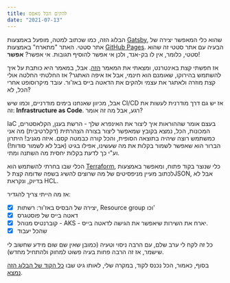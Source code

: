 ```yaml
---
title: להקים הכל מאפס
date: "2021-07-13"
---
```


הבלוג הזה, כמו שכתוב למטה, מופעל באמצעות [Gatsby](https://www.gatsbyjs.com/), שהוא כלי המאפשר יצירה של אתר סטטי. האתר "מתארח" באמצעות [GitHub Pages](https://pages.github.com/). הבעיה עם אתר סטטי זה שהוא סטטי, כלומר, אין לו בק-אנד, ולכן אי אפשר להוסיף תגובות.
אי אפשר? **אפשר**!

אז חפשתי קצת באינטרנט, ומצאתי את המאמר [הזה](https://www.gatsbyjs.com/blog/2019-08-27-roll-your-own-comment-system/). אבל, במאמר היא כותבת על איך להשתמש בהירוקו, שאומנם הוא חינמי, אבל אז איפה האתגר? אז החלטתי החלטה אולי קצת מוזרה ולאתגר את עצמי ולהקים את הדאטה בייס באז'ור. עובד מיקרוסופט אחרי הכל, לא?

אבל, מכיוון שאנחנו בימים מודרניים, וכמו שיש CI/CD אז יש גם דרך מודרנית לעשות את זה:
**Infrastructure as Code**. רגע, אבל מה זה אומר?

IaC בעצם אומר שההוראות איך ליצור את האינפרא שלך - הרשת בענן, הקלאסטרים, המכונות, הכל, נמצא בקובץ שמאפשר ליצור בצורה הצהרתית (דקלרטיבית) מה אני כמשתמש רוצה שיהיה בתוצאה הסופית, והכל קורה כבמטה קסם. איזה מגניב!
היתרון הברור הוא שאפשר לשמור בקלות את מה שעשינו, אפילו בגיט (אבל לא לשמור סודות!) וע"י כך לדעת בקלות יחסית מה השתנה ומתי.

הכלי שבו בחרתי להשתמש הוא [Terraform](https://www.terraform.io/), כלי שנוצר בקוד פתוח, ומאפשר באמצעות לכתוב מעיין מניפסיטים של מה שרוצים להשיג בשפה שדומה קצת לJSON, אבל לא בדיוק, ונקראת HCL.

אז מה הייתי צריך להגדיר:

- [x] יצירה של הבסיס באז'ור: רשתות, Resource group וכו'
- [x] דאטה בייס של פוסטגרס
- [x] קוברנטיס מנוהל - AKS - יארח את השירות שיאפשר את הגישה לדאטה בייס.
- [x] שהכל יעבוד

כל זה לקח לי ערב שלם, עם הרבה ניסוי וטעיה (כמובן שאין שם שום מידע שחשוב לי שישמר, אז זה הרבה פחות בעיה פשוט למחוק ולהתחיל מחדש).

בסוף, כאמור, הכל נכנס לקוד, במקרה שלי, לאותו גיט שבו [כל הקוד של הבלוג הזה נמצא](https://github.com/assapir/assapir.github.io/tree/main/terraform).
